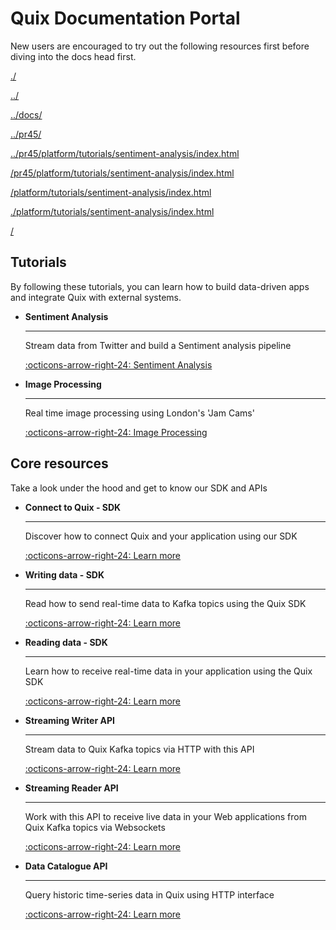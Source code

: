 # Quix Documentation Portal

New users are encouraged to try out the following resources first before diving into the docs head first.

[./](./platform/tutorials/sentiment-analysis/)

[../](../platform/tutorials/sentiment-analysis/)

[../docs/](../docs/platform/tutorials/sentiment-analysis/)

[../pr45/](../pr45/platform/tutorials/sentiment-analysis/)

[../pr45/platform/tutorials/sentiment-analysis/index.html](../pr45/platform/tutorials/sentiment-analysis/index.html)

[/pr45/platform/tutorials/sentiment-analysis/index.html](./pr45/platform/tutorials/sentiment-analysis/index.html)

[/platform/tutorials/sentiment-analysis/index.html](./platform/tutorials/sentiment-analysis/index.html)

[./platform/tutorials/sentiment-analysis/index.html](./platform/tutorials/sentiment-analysis/index.html)

[/](./platform/tutorials/sentiment-analysis/)



## Tutorials
 
By following these tutorials, you can learn how to build data-driven apps and integrate Quix with external systems.

<div class="grid cards" markdown>

-   __Sentiment Analysis__

    ---
    
    Stream data from Twitter and build a Sentiment analysis pipeline

    [:octicons-arrow-right-24: Sentiment Analysis](/platform/tutorials/sentiment-analysis/index.html)
    
    
-   __Image Processing__

    ---
    
    Real time image processing using London's 'Jam Cams'

    [:octicons-arrow-right-24: Image Processing](/platform/tutorials/imageProcessing/imageProcessing.html)

</div>

## Core resources

Take a look under the hood and get to know our SDK and APIs

<div class="grid cards" markdown>

-  __Connect to Quix - SDK__

    ---

    Discover how to connect Quix and your application using our SDK

    [:octicons-arrow-right-24: Learn more](./sdk/connect/index.html)

-   __Writing data - SDK__

    ---

    Read how to send real-time data to Kafka topics using the Quix SDK

    [:octicons-arrow-right-24: Learn more](./sdk/write/index.html)

-   __Reading data - SDK__

    ---

    Learn how to receive real-time data in your application using the Quix SDK

    [:octicons-arrow-right-24: Learn more](./sdk/read/index.html)

-   __Streaming Writer API__

    ---

    Stream data to Quix Kafka topics via HTTP with this API

    [:octicons-arrow-right-24: Learn more](./apis/streaming-writer-api/intro/index.html)

-   __Streaming Reader API__

    ---

    Work with this API to receive live data in your Web applications from Quix Kafka topics via Websockets

    [:octicons-arrow-right-24: Learn more](./apis/streaming-reader-api/intro/index.html)

-   __Data Catalogue API__

    ---

    Query historic time-series data in Quix using HTTP interface

    [:octicons-arrow-right-24: Learn more](./apis/data-catalogue-api/intro/index.html)


</div>

